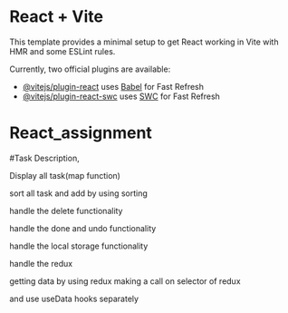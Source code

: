 # React + Vite

This template provides a minimal setup to get React working in Vite with HMR and some ESLint rules.

Currently, two official plugins are available:

- [@vitejs/plugin-react](https://github.com/vitejs/vite-plugin-react/blob/main/packages/plugin-react/README.md) uses [Babel](https://babeljs.io/) for Fast Refresh
- [@vitejs/plugin-react-swc](https://github.com/vitejs/vite-plugin-react-swc) uses [SWC](https://swc.rs/) for Fast Refresh
# React_assignment


#Task Description,

Display all task(map function)

sort all task and add by using sorting

handle the delete functionality

handle the done and undo functionality

handle the local storage functionality

handle the redux

getting data by using redux making a call on selector of redux


and use useData hooks separately